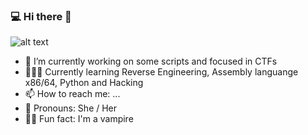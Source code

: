 ### 💻 Hi there 👋

![alt text](https://images.hdqwalls.com/download/404-error-cyberpuk-girl-9x-1600x900.jpg)
- 🔧 I’m currently working on some scripts and focused in CTFs
- 👩🏻‍💻 Currently learning Reverse Engineering, Assembly languange x86/64, Python and Hacking
- 📫 How to reach me: ...
- 🔱 Pronouns: She / Her
- 🧛‍♀️ Fun fact: I'm a vampire


<!--
**HelenaC0ldHeart/HelenaC0ldheart** is a ✨ _special_ ✨ repository because its `README.md` (this file) appears on your GitHub profile.

Here are some ideas to get you started:

- 🔭 I’m currently working on some scripts
- 👩🏻‍💻 I’m currently learning Reverse Engineering, Assembly languange, Python and Hacking.
- 📫 How to reach me: ...
- 😄 Pronouns: She / Her
- 🧛‍♀️ Fun fact: I'm a vampire
!-->
